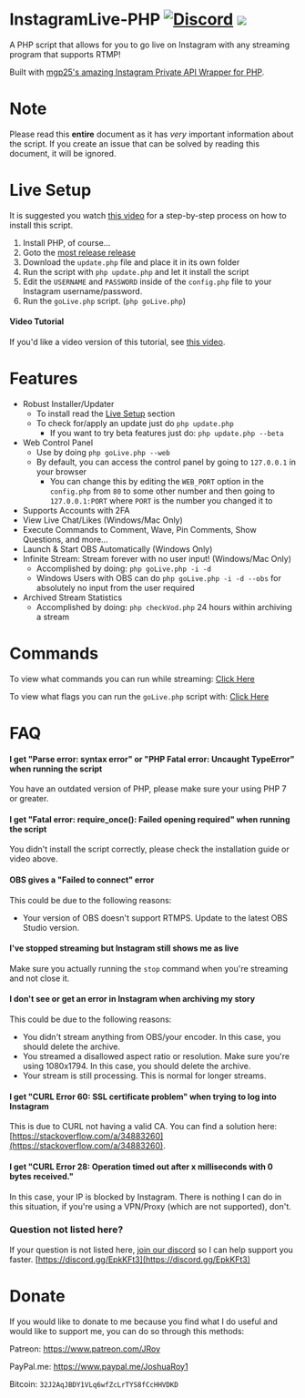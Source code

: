 # InstagramLive-PHP [![Discord](https://img.shields.io/discord/476526599232159780.svg?style=flat-square)](https://discord.gg/EpkKFt3) [![](https://data.jsdelivr.com/v1/package/gh/JRoy/InstagramLive-PHP/badge)](https://www.jsdelivr.com/package/gh/JRoy/InstagramLive-PHP)
A PHP script that allows for you to go live on Instagram with any streaming program that supports RTMP!

Built with [mgp25's amazing Instagram Private API Wrapper for PHP](https://github.com/mgp25/Instagram-API/).
# Note
Please read this **entire** document as it has *very* important information about the script. If you create an issue that can be solved by reading this document, it will be ignored.

# Live Setup
It is suggested you watch [this video](https://www.youtube.com/watch?v=J6lp8g3zQeE) for a step-by-step process on how to install this script.

1. Install PHP, of course...
2. Goto the [most release release](https://github.com/JRoy/InstagramLive-PHP/releases/latest)
3. Download the `update.php` file and place it in its own folder
4. Run the script with `php update.php` and let it install the script
5. Edit the `USERNAME` and `PASSWORD` inside of the `config.php` file to your Instagram username/password.
6. Run the `goLive.php` script. (`php goLive.php`)
#### Video Tutorial
If you'd like a video version of this tutorial, see [this video](https://www.youtube.com/watch?v=J6lp8g3zQeE).
# Features
* Robust Installer/Updater
  * To install read the [Live Setup](#live-setup) section
  * To check for/apply an update just do `php update.php`
    * If you want to try beta features just do: `php update.php --beta`
* Web Control Panel
  * Use by doing `php goLive.php --web`
  * By default, you can access the control panel by going to `127.0.0.1` in your browser
    * You can change this by editing the `WEB_PORT` option in the `config.php` from `80` to some other number and then going to `127.0.0.1:PORT` where `PORT` is the number you changed it to
* Supports Accounts with 2FA
* View Live Chat/Likes (Windows/Mac Only)
* Execute Commands to Comment, Wave, Pin Comments, Show Questions, and more...
* Launch & Start OBS Automatically (Windows Only)
* Infinite Stream: Stream forever with no user input! (Windows/Mac Only)
  * Accomplished by doing: `php goLive.php -i -d`
  * Windows Users with OBS can do `php goLive.php -i -d --obs` for absolutely no input from the user required
* Archived Stream Statistics
  * Accomplished by doing: `php checkVod.php` 24 hours within archiving a stream
# Commands
To view what commands you can run while streaming: [Click Here](https://github.com/JRoy/InstagramLive-PHP/wiki/Commands)

To view what flags you can run the `goLive.php` script with: [Click Here](https://github.com/JRoy/InstagramLive-PHP/wiki/Command-Line-Arguments) 
# FAQ
#### I get "Parse error: syntax error" or "PHP Fatal error:  Uncaught TypeError" when running the script
You have an outdated version of PHP, please make sure your using PHP 7 or greater.
#### I get "Fatal error: require_once(): Failed opening required" when running the script
You didn't install the script correctly, please check the installation guide or video above.
#### OBS gives a "Failed to connect" error
This could be due to the following reasons:
* Your version of OBS doesn't support RTMPS. Update to the latest OBS Studio version.
#### I've stopped streaming but Instagram still shows me as live
Make sure you actually running the `stop` command when you're streaming and not close it.
#### I don't see or get an error in Instagram when archiving my story
This could be due to the following reasons:
* You didn't stream anything from OBS/your encoder. In this case, you should delete the archive.
* You streamed a disallowed aspect ratio or resolution. Make sure you're using 1080x1794. In this case, you should delete the archive.
* Your stream is still processing. This is normal for longer streams.
#### I get "CURL Error 60: SSL certificate problem" when trying to log into Instagram
This is due to CURL not having a valid CA. You can find a solution here: [https://stackoverflow.com/a/34883260](https://stackoverflow.com/a/34883260).
#### I get "CURL Error 28: Operation timed out after x milliseconds with 0 bytes received."
In this case, your IP is blocked by Instagram. There is nothing I can do in this situation, if you're using a VPN/Proxy (which are not supported), don't. 
### Question not listed here?
If your question is not listed here, [join our discord](https://discord.gg/EpkKFt3) so I can help support you faster. [https://discord.gg/EpkKFt3](https://discord.gg/EpkKFt3)
# Donate
If you would like to donate to me because you find what I do useful and would like to support me, you can do so through this methods:

Patreon: https://www.patreon.com/JRoy

PayPal.me: https://www.paypal.me/JoshuaRoy1

Bitcoin: `32J2AqJBDY1VLq6wfZcLrTYS8fCcHHVDKD`
